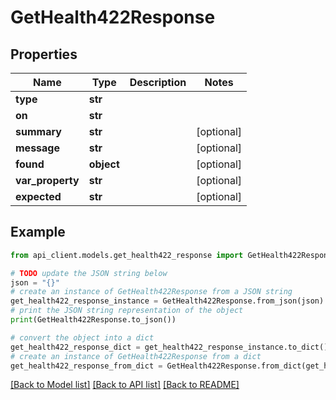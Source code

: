 # GetHealth422Response


## Properties

Name | Type | Description | Notes
------------ | ------------- | ------------- | -------------
**type** | **str** |  | 
**on** | **str** |  | 
**summary** | **str** |  | [optional] 
**message** | **str** |  | [optional] 
**found** | **object** |  | [optional] 
**var_property** | **str** |  | [optional] 
**expected** | **str** |  | [optional] 

## Example

```python
from api_client.models.get_health422_response import GetHealth422Response

# TODO update the JSON string below
json = "{}"
# create an instance of GetHealth422Response from a JSON string
get_health422_response_instance = GetHealth422Response.from_json(json)
# print the JSON string representation of the object
print(GetHealth422Response.to_json())

# convert the object into a dict
get_health422_response_dict = get_health422_response_instance.to_dict()
# create an instance of GetHealth422Response from a dict
get_health422_response_from_dict = GetHealth422Response.from_dict(get_health422_response_dict)
```
[[Back to Model list]](../README.md#documentation-for-models) [[Back to API list]](../README.md#documentation-for-api-endpoints) [[Back to README]](../README.md)


